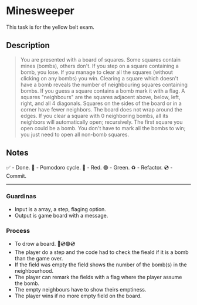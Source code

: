 # Minesweeper

This task is for the yellow belt exam.

## Description

> You are presented with a board of squares. Some squares contain mines (bombs), others don't. If you step
on a square containing a bomb, you lose. If you manage to clear all the squares (without clicking on any
bombs) you win.
Clearing a square which doesn't have a bomb reveals the number of neighbouring squares containing bombs.
If you guess a square contains a bomb mark it with a flag.
A squares "neighbours" are the squares adjacent above, below, left, right, and all 4 diagonals. Squares on the
sides of the board or in a corner have fewer neighbors. The board does not wrap around the edges. If you
clear a square with 0 neighboring bombs, all its neighbors will automatically open; recursively.
The first square you open could be a bomb.
You don't have to mark all the bombs to win; you just need to open all non-bomb squares.

## Notes

 ✅ - Done.
 🍅 - Pomodoro cycle.
 🔴 - Red.
 🟢 - Green.
 ♻️ - Refactor.
 💿 - Commit.

---

### Guardinas

- Input is a array, a step, flaging option.
- Output is game board with a message.

### Process

- To drow a board. 🔴💿🟢💿
- The player do a step and the code had to check the fieald if it is a bomb than the game over.
- If the field was empty the field shows the number of the bomb(s) in the neighbourhood.
- The player can remark the fields with a flag where the player assume the bomb.
- The empty neighbours have to show theirs emptiness.
- The player wins if no more empty field on the board.
